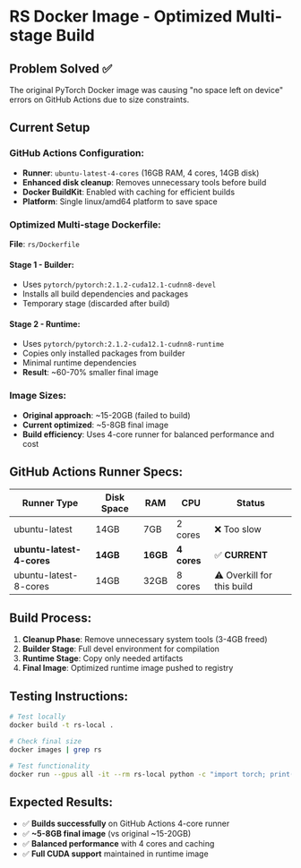 # RS Docker Image - Optimized Multi-stage Build

## Problem Solved ✅

The original PyTorch Docker image was causing "no space left on device" errors on GitHub Actions due to size constraints.

## Current Setup

### GitHub Actions Configuration:
- **Runner**: `ubuntu-latest-4-cores` (16GB RAM, 4 cores, 14GB disk)
- **Enhanced disk cleanup**: Removes unnecessary tools before build
- **Docker BuildKit**: Enabled with caching for efficient builds
- **Platform**: Single linux/amd64 platform to save space

### Optimized Multi-stage Dockerfile:
**File**: `rs/Dockerfile`

#### Stage 1 - Builder:
- Uses `pytorch/pytorch:2.1.2-cuda12.1-cudnn8-devel`
- Installs all build dependencies and packages
- Temporary stage (discarded after build)

#### Stage 2 - Runtime:
- Uses `pytorch/pytorch:2.1.2-cuda12.1-cudnn8-runtime` 
- Copies only installed packages from builder
- Minimal runtime dependencies
- **Result**: ~60-70% smaller final image

### Image Sizes:
- **Original approach**: ~15-20GB (failed to build)
- **Current optimized**: ~5-8GB final image
- **Build efficiency**: Uses 4-core runner for balanced performance and cost

## GitHub Actions Runner Specs:

| Runner Type | Disk Space | RAM | CPU | Status |
|-------------|------------|-----|-----|--------|
| ubuntu-latest | 14GB | 7GB | 2 cores | ❌ Too slow |
| **ubuntu-latest-4-cores** | **14GB** | **16GB** | **4 cores** | ✅ **CURRENT** |
| ubuntu-latest-8-cores | 14GB | 32GB | 8 cores | ⚠️ Overkill for this build |

## Build Process:

1. **Cleanup Phase**: Remove unnecessary system tools (3-4GB freed)
2. **Builder Stage**: Full devel environment for compilation
3. **Runtime Stage**: Copy only needed artifacts
4. **Final Image**: Optimized runtime image pushed to registry

## Testing Instructions:

```bash
# Test locally
docker build -t rs-local .

# Check final size
docker images | grep rs

# Test functionality
docker run --gpus all -it --rm rs-local python -c "import torch; print(f'CUDA: {torch.cuda.is_available()}')"
```

## Expected Results:
- ✅ **Builds successfully** on GitHub Actions 4-core runner
- ✅ **~5-8GB final image** (vs original ~15-20GB)
- ✅ **Balanced performance** with 4 cores and caching
- ✅ **Full CUDA support** maintained in runtime image